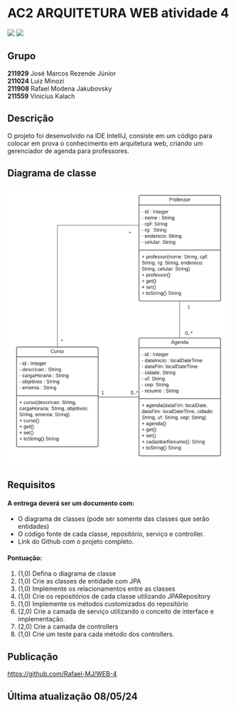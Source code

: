 # AC2 ARQUITETURA WEB atividade 4
<img loading="lazy" src="https://img.shields.io/badge/java-%23ED8B00.svg?style=for-the-badge&logo=openjdk&logoColor=white" target="_blank"></a>
<img loading="lazy" src="https://img.shields.io/badge/Spring_Boot-F2F4F9?style=for-the-badge&logo=spring-boot" target="_blank"></a>

## Grupo
**211929** José Marcos Rezende Júnior
<br />
**211024** Luiz Minozi
<br />
**211908** Rafael Modena Jakubovsky
<br />
**211559** Vinicius Kalach

## Descrição
O projeto foi desenvolvido na IDE IntelliJ, consiste em um código para colocar em prova o conhecimento em arquitetura web, criando um gerenciador de agenda para professores.

## Diagrama de classe
<img src="assets/diagrama.png" style="width: 500px;">

## Requisitos
#### A entrega deverá ser um documento com:
- O diagrama de classes (pode ser somente das classes que serão entidades)
- O código fonte de cada classe, repositório, serviço e controller.
- Link do Github com o projeto completo.

#### Pontuação:
1. (1,0) Defina o diagrama de classe
2. (1,0) Crie as classes de entidade com JPA
3. (1,0) Implemente os relacionamentos entre as classes
4. (1,0) Crie os repositórios de cada classe utilizando JPARepository
5. (1,0) Implemente os métodos customizados do repositório
6. (2,0) Crie a camada de serviço utilizando o conceito de interface e
implementação.
7. (2,0) Crie a camada de controllers
8. (1,0) Crie um teste para cada método dos controllers.

## Publicação
https://github.com/Rafael-MJ/WEB-4

## Última atualização 08/05/24
